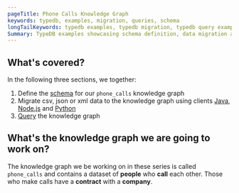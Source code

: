 ```yaml
---
pageTitle: Phone Calls Knowledge Graph
keywords: typedb, examples, migration, queries, schema
longTailKeywords: typedb examples, typedb migration, typedb query examples, typedb schema example
Summary: TypeDB examples showcasing schema definition, data migration and retrieval queries
---
```


## What's covered?

In the following three sections, we together:

1. Define the [schema](../08-examples/01-phone-calls-schema.md) for our `phone_calls` knowledge graph
2. Migrate csv, json or xml data to the knowledge graph using clients [Java](../08-examples/02-phone-calls-migration-java.md), [Node.js](../08-examples/03-phone-calls-migration-nodejs.md) and [Python](../08-examples/04-phone-calls-migration-python.md)
3. [Query](../08-examples/05-phone-calls-queries.md) the knowledge graph

## What's the knowledge graph we are going to work on?

The knowledge graph we be working on in these series is called `phone_calls` and contains a dataset of **people** who **call** each other. Those who make calls have a **contract** with a **company**.
